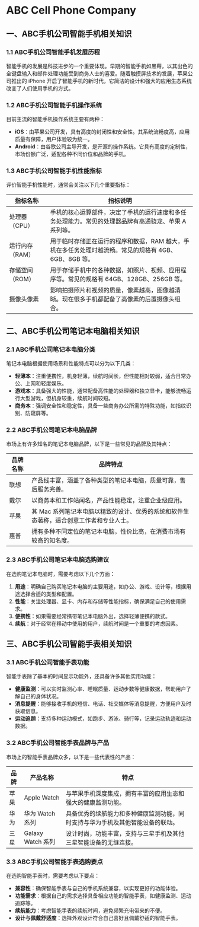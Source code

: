 # ABC Cell Phone Company

## 一、ABC手机公司智能手机相关知识

### 1.1 ABC手机公司智能手机发展历程
智能手机的发展是科技进步的一个重要体现。早期的智能手机如黑莓，以其出色的全键盘输入和邮件处理功能受到商务人士的喜爱。随着触摸屏技术的发展，苹果公司推出的 iPhone 开启了智能手机的新时代，它简洁的设计和强大的应用生态系统改变了人们使用手机的方式。

### 1.2 ABC手机公司智能手机操作系统
目前主流的智能手机操作系统主要有两种：

- **iOS**：由苹果公司开发，具有高度的封闭性和安全性。其系统流畅度高，应用质量有保障，用户体验较为统一。
- **Android**：由谷歌公司主导开发，是开源的操作系统。它具有高度的定制性，市场份额广泛，适配各种不同价位和品牌的手机。

### 1.3 ABC手机公司智能手机性能指标
评价智能手机性能时，通常会关注以下几个重要指标：

| 指标名称 | 指标说明 |
| --- | --- |
| 处理器（CPU） | 手机的核心运算部件，决定了手机的运行速度和多任务处理能力。常见的处理器品牌有高通骁龙、苹果 A 系列等。 |
| 运行内存（RAM） | 用于临时存储正在运行的程序和数据，RAM 越大，手机在多任务处理时越流畅。常见的规格有 4GB、6GB、8GB 等。 |
| 存储空间（ROM） | 用于存储手机中的各种数据，如照片、视频、应用程序等。常见的规格有 64GB、128GB、256GB 等。 |
| 摄像头像素 | 影响拍摄照片和视频的质量，像素越高，图像越清晰。现在很多手机都配备了高像素的后置摄像头组合。 |

## 二、ABC手机公司笔记本电脑相关知识

### 2.1 ABC手机公司笔记本电脑分类
笔记本电脑根据使用场景和性能特点可以分为以下几类：

- **轻薄本**：注重便携性，机身轻薄，续航时间长，但性能相对较弱，适合日常办公、上网和轻度娱乐。
- **游戏本**：具备强大的性能，通常配备高性能的处理器和独立显卡，能够流畅运行大型游戏，但机身较重，续航时间较短。
- **商务本**：强调安全性和稳定性，具备一些商务办公所需的特殊功能，如指纹识别、防窥屏等。

### 2.2 ABC手机公司笔记本电脑品牌
市场上有许多知名的笔记本电脑品牌，以下是一些常见的品牌及其特点：

| 品牌名称 | 品牌特点 |
| --- | --- |
| 联想 | 产品线丰富，涵盖了各种类型的笔记本电脑，质量可靠，售后服务完善。 |
| 戴尔 | 以商务本和工作站闻名，产品性能稳定，注重企业级应用。 |
| 苹果 | 其 Mac 系列笔记本电脑以精致的设计、优秀的系统和软件生态著称，适合创意工作者和专业人士。 |
| 惠普 | 拥有多种不同定位的笔记本电脑，性价比高，在消费市场有较高的知名度。 |

### 2.3 ABC手机公司笔记本电脑选购建议
在选购笔记本电脑时，需要考虑以下几个方面：

1. **用途**：明确自己购买笔记本电脑的主要用途，如办公、游戏、设计等，根据用途选择合适的类型和配置。
2. **性能**：关注处理器、显卡、内存和存储等性能指标，确保满足自己的使用需求。
3. **便携性**：如果需要经常携带笔记本电脑外出，选择轻薄便携的款式。
4. **续航**：对于经常在移动中使用的用户，续航时间是一个重要的考虑因素。

## 三、ABC手机公司智能手表相关知识

### 3.1 ABC手机公司智能手表功能
智能手表除了基本的时间显示功能外，还具备许多其他实用功能：

- **健康监测**：可以实时监测心率、睡眠质量、运动步数等健康数据，帮助用户了解自己的身体状况。
- **消息提醒**：能够接收手机的短信、电话、社交媒体等消息提醒，方便用户及时获取信息。
- **运动追踪**：支持多种运动模式，如跑步、游泳、骑行等，记录运动轨迹和运动数据。

### 3.2 ABC手机公司智能手表品牌与产品
市场上的智能手表品牌众多，以下是一些代表性的产品：

| 品牌 | 产品名称 | 特点 |
| --- | --- | --- |
| 苹果 | Apple Watch | 与苹果手机深度集成，拥有丰富的应用生态和强大的健康监测功能。 |
| 华为 | 华为 Watch 系列 | 具备优秀的续航能力和多种健康监测功能，同时支持与华为手机及其他智能设备的联动。 |
| 三星 | Galaxy Watch 系列 | 设计时尚，功能丰富，支持与三星手机及其他三星智能设备的无缝连接。 |

### 3.3 ABC手机公司智能手表选购要点
在选购智能手表时，需要考虑以下要点：

- **兼容性**：确保智能手表与自己的手机系统兼容，以实现更好的功能体验。
- **功能需求**：根据自己的需求选择具备相应功能的智能手表，如健康监测、运动追踪等。
- **续航能力**：考虑智能手表的续航时间，避免频繁充电带来的不便。
- **设计与佩戴舒适度**：选择外观设计符合自己喜好且佩戴舒适的智能手表。